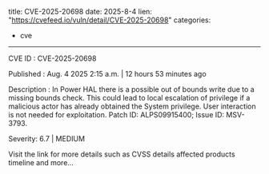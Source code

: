  
title: CVE-2025-20698
date: 2025-8-4
lien: "https://cvefeed.io/vuln/detail/CVE-2025-20698"
categories:
  - cve
---

CVE ID : CVE-2025-20698

Published :  Aug. 4
2025
2:15 a.m. | 12 hours
53 minutes ago

Description : In Power HAL
there is a possible out of bounds write due to a missing bounds check. This could lead to local escalation of privilege if a malicious actor has already obtained the System privilege. User interaction is not needed for exploitation. Patch ID: ALPS09915400; Issue ID: MSV-3793.

Severity: 6.7 | MEDIUM

Visit the link for more details
such as CVSS details
affected products
timeline
and more...

